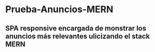# Prueba-Anuncios-MERN
## SPA responsive encargada de monstrar los anuncios más relevantes ulicizando el stack MERN

